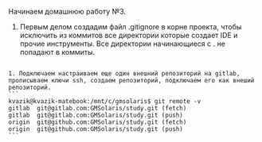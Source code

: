 Начинаем домашнюю работу №3.

1. Первым делом создадим файл .gitignore в корне проекта, чтобы исключить из коммитов все директории которые создает IDE и прочие инструменты. Все директории начинающиеся с . не попадают в коммиты.
`````*/.**/*

1. Подключаем настраиваем еще один внешний репозиторий на gitlab, прописываем ключи ssh, создаем репозиторий, подключаем его как внеший репозиторий.
```
kvazik@kvazik-matebook:/mnt/c/gmsolaris$ git remote -v
gitlab  git@gitlab.com:GMSolaris/study.git (fetch)
gitlab  git@gitlab.com:GMSolaris/study.git (push)
origin  git@github.com:GMSolaris/study.git (fetch)
origin  git@github.com:GMSolaris/study.git (push)
```